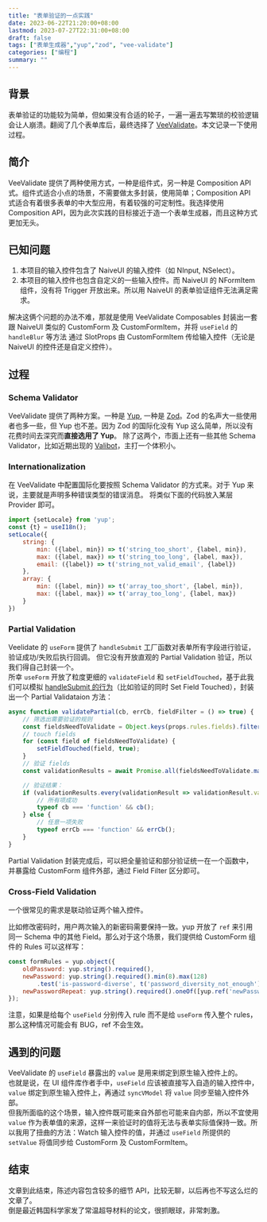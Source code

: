 ```yaml
---
title: "表单验证的一点实践"
date: 2023-06-22T21:20:00+08:00
lastmod: 2023-07-27T22:31:00+08:00
draft: false
tags: ["表单生成器","yup","zod", "vee-validate"]
categories: ["编程"]
summary: ""
---
```



## 背景
表单验证的功能较为简单，但如果没有合适的轮子，一遍一遍去写繁琐的校验逻辑会让人崩溃。翻阅了几个表单库后，最终选择了 [VeeValidate](https://vee-validate.logaretm.com/v4/)。本文记录一下使用过程。

## 简介
VeeValidate 提供了两种使用方式，一种是组件式，另一种是 Composition API 式。组件式适合小点的场景，不需要做太多封装，使用简单；Composition API 式适合有着很多表单的中大型应用，有着较强的可定制性。我选择使用 Composition API，因为此次实践的目标接近于造一个表单生成器，而且这种方式更加无头。

## 已知问题
1. 本项目的输入控件包含了 NaiveUI 的输入控件（如 NInput, NSelect）。
2. 本项目的输入控件也包含自定义的一些输入控件。而 NaiveUI 的 NFormItem 组件，没有将 Trigger 开放出来。所以用 NaiveUI 的表单验证组件无法满足需求。

解决这俩个问题的办法不难，那就是使用 VeeValidate Composables 封装出一套跟 NaiveUI 类似的 CustomForm 及 CustomFormItem，并将 `useField` 的 `handleBlur` 等方法 通过 SlotProps 由 CustomFormItem 传给输入控件（无论是 NaiveUI 的控件还是自定义控件）。


## 过程
### Schema Validator
VeeValidate 提供了两种方案。一种是 [Yup](https://github.com/jquense/yup), 一种是 [Zod](https://github.com/colinhacks/zod)。Zod 的名声大一些使用者也多一些，但 Yup 也不差。因为 Zod 的国际化没有 Yup 这么简单，所以没有花费时间去深究而**直接选用了 Yup**。
除了这两个，市面上还有一些其他 Schema Validator，比如近期出现的 [Valibot](https://github.com/fabian-hiller/valibot)，主打一个体积小。

### Internationalization
在 VeeValidate 中配置国际化要按照 Schema Validator 的方式来。对于 Yup 来说，主要就是声明多种错误类型的错误消息。
将类似下面的代码放入某层 Provider 即可。
```JavaScript
import {setLocale} from 'yup';
const {t} = useI18n();
setLocale({
    string: {
        min: ({label, min}) => t('string_too_short', {label, min}),
        max: ({label, max}) => t('string_too_long', {label, max}),
        email: ({label}) => t('string_not_valid_email', {label})
    },
    array: {
        min: ({label, min}) => t('array_too_short', {label, min}),
        max: ({label, max}) => t('array_too_long', {label, max})
    }
})
```

### Partial Validation
Veelidate 的 `useForm` 提供了 `handleSubmit` 工厂函数对表单所有字段进行验证，验证成功/失败后执行回调。
但它没有开放直观的 Partial Validation 验证，所以我们得自己封装一个。  
所幸 `useForm` 开放了粒度更细的 `validateField` 和 `setFieldTouched`，基于此我们可以模拟 [handleSubmit 的行为](https://vee-validate.logaretm.com/v4/guide/composition-api/handling-forms/#submission-behavior)（比如验证的同时 Set Field Touched），封装出一个 Partial Validataion 方法：
```JavaScript
async function validatePartial(cb, errCb, fieldFilter = () => true) {
    // 筛选出需要验证的规则
    const fieldsNeedToValidate = Object.keys(props.rules.fields).filter(fieldFilter);
    // touch fields
    for (const field of fieldsNeedToValidate) {
        setFieldTouched(field, true);
    }
    // 验证 fields
    const validationResults = await Promise.all(fieldsNeedToValidate.map(field => validateField(field)));

    // 验证结果：
    if (validationResults.every(validationResult => validationResult.valid)) {
        // 所有项成功
        typeof cb === 'function' && cb();
    } else {
        // 任意一项失败
        typeof errCb === 'function' && errCb();
    }
}
```
Partial Validation 封装完成后，可以把全量验证和部分验证统一在一个函数中，并暴露给 CustomForm 组件外部，通过 Field Filter 区分即可。


### Cross-Field Validation
一个很常见的需求是联动验证两个输入控件。    

比如修改密码时，用户两次输入的新密码需要保持一致。yup 开放了 `ref` 来引用同一 Schema 中的其他 Field。那么对于这个场景，我们提供给 CustomForm 组件的 Rules 可以这样写： 
```js
const formRules = yup.object({
    oldPassword: yup.string().required(),
    newPassword: yup.string().required().min(8).max(128)
        .test('is-password-diverse', t('password_diversity_not_enough'), isPasswordDiverse),
    newPasswordRepeat: yup.string().required().oneOf([yup.ref('newPassword')], t('password_not_match'))
});
```
注意，如果是给每个 `useField` 分别传入 rule 而不是给 `useForm` 传入整个 rules，那么这种情况可能会有 BUG，ref 不会生效。


## 遇到的问题
VeeValidate 的 `useField` 暴露出的 `value` 是用来绑定到原生输入控件上的。  
也就是说，在 UI 组件库作者手中，`useField` 应该被直接写入自造的输入控件中，`value` 绑定到原生输入控件上，再通过 `syncVModel` 将 `value` 同步至输入控件外部。  
但我所面临的这个场景，输入控件既可能来自外部也可能来自内部，所以不宜使用 `value` 作为表单值的来源，这样一来验证时的值将无法与表单实际值保持一致。所以我用了扭曲的方法：Watch 输入控件的值，并通过 `useField` 所提供的 `setValue` 将值同步给 CustomForm 及 CustomFormItem。 

## 结束
文章到此结束，陈述内容包含较多的细节 API，比较无聊，以后再也不写这么烂的文章了。    
倒是最近韩国科学家发了常温超导材料的论文，很抓眼球，非常刺激。
